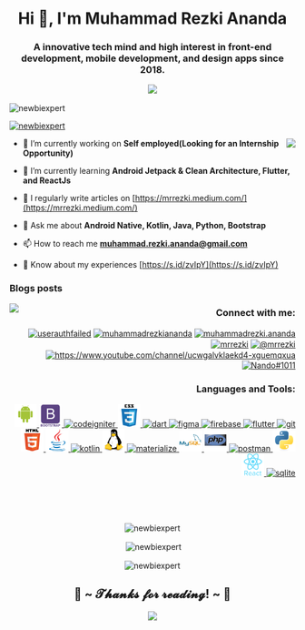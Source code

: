 <h1 align="center">Hi 👋, I'm Muhammad Rezki Ananda</h1>
<h3 align="center">A innovative tech mind and high interest in front-end development, mobile development, and design apps since 2018.</h3>
<div align="center">
<img src="https://media1.tenor.com/images/0ab94f75b2d62064944b8817093f4c6f/tenor.gif?itemid=15344630">
</div>
<p align="left"> <img src="https://komarev.com/ghpvc/?username=newbiexpert&label=Profile%20views&color=0e75b6&style=flat" alt="newbiexpert" /> </p>

<p align="left"> <a href="https://github.com/ryo-ma/github-profile-trophy"><img src="https://github-profile-trophy.vercel.app/?username=newbiexpert" alt="newbiexpert" /></a> </p>

<!-- <p align="left"> <a href="https://twitter.com/userauthfailed" target="blank"><img src="https://img.shields.io/twitter/follow/userauthfailed?logo=twitter&style=for-the-badge" alt="userauthfailed" /></a> </p> -->

<img src="https://media1.tenor.com/images/a6e8243ff71f06baa776e82208074883/tenor.gif?itemid=13395323" align="right">

- 🔭 I’m currently working on **Self employed(Looking for an Internship Opportunity)**

- 🌱 I’m currently learning **Android Jetpack & Clean Architecture, Flutter, and ReactJs**

- 📝 I regularly write articles on [https://mrrezki.medium.com/](https://mrrezki.medium.com/)

- 💬 Ask me about **Android Native, Kotlin, Java, Python, Bootstrap**

- 📫 How to reach me **muhammad.rezki.ananda@gmail.com**

- 📄 Know about my experiences [https://s.id/zvIpY](https://s.id/zvIpY)

### Blogs posts
<!-- BLOG-POST-LIST:START -->
<!-- BLOG-POST-LIST:END -->

<img src="https://media1.tenor.com/images/7a164aea6a29ea6684ac335587051583/tenor.gif?itemid=16048977" align="left" width="350px">

<h3 align="right">Connect with me:</h3>
<p align="right">
<a href="https://twitter.com/userauthfailed" target="blank"><img align="center" src="https://cdn.jsdelivr.net/npm/simple-icons@3.0.1/icons/twitter.svg" alt="userauthfailed" height="30" width="40" /></a>
<a href="https://linkedin.com/in/muhammadrezkiananda" target="blank"><img align="center" src="https://cdn.jsdelivr.net/npm/simple-icons@3.0.1/icons/linkedin.svg" alt="muhammadrezkiananda" height="30" width="40" /></a>
<a href="https://fb.com/muhammadrezki.ananda" target="blank"><img align="center" src="https://cdn.jsdelivr.net/npm/simple-icons@3.0.1/icons/facebook.svg" alt="muhammadrezki.ananda" height="30" width="40" /></a>
<a href="https://instagram.com/mrrezki" target="blank"><img align="center" src="https://cdn.jsdelivr.net/npm/simple-icons@3.0.1/icons/instagram.svg" alt="mrrezki" height="30" width="40" /></a>
<a href="https://medium.com/@mrrezki" target="blank"><img align="center" src="https://cdn.jsdelivr.net/npm/simple-icons@3.0.1/icons/medium.svg" alt="@mrrezki" height="30" width="40" /></a>
<a href="https://www.youtube.com/c/https://www.youtube.com/channel/ucwgalvklaekd4-xguemqxua" target="blank"><img align="center" src="https://cdn.jsdelivr.net/npm/simple-icons@3.0.1/icons/youtube.svg" alt="https://www.youtube.com/channel/ucwgalvklaekd4-xguemqxua" height="30" width="40" /></a>
<a href="https://discord.gg/Nando#1011" target="blank"><img align="center" src="https://cdn.jsdelivr.net/npm/simple-icons@3.0.1/icons/discord.svg" alt="Nando#1011" height="30" width="40" /></a>
</p>

<h3 align="right">Languages and Tools:</h3>
<p align="right"> <a href="https://developer.android.com" target="_blank"> <img src="https://raw.githubusercontent.com/devicons/devicon/master/icons/android/android-original-wordmark.svg" alt="android" width="40" height="40"/> </a> <a href="https://getbootstrap.com" target="_blank"> <img src="https://raw.githubusercontent.com/devicons/devicon/master/icons/bootstrap/bootstrap-plain-wordmark.svg" alt="bootstrap" width="40" height="40"/> </a> <a href="https://codeigniter.com" target="_blank"> <img src="https://cdn.worldvectorlogo.com/logos/codeigniter.svg" alt="codeigniter" width="40" height="40"/> </a> <a href="https://www.w3schools.com/css/" target="_blank"> <img src="https://raw.githubusercontent.com/devicons/devicon/master/icons/css3/css3-original-wordmark.svg" alt="css3" width="40" height="40"/> </a> <a href="https://dart.dev" target="_blank"> <img src="https://www.vectorlogo.zone/logos/dartlang/dartlang-icon.svg" alt="dart" width="40" height="40"/> </a> <a href="https://www.figma.com/" target="_blank"> <img src="https://www.vectorlogo.zone/logos/figma/figma-icon.svg" alt="figma" width="40" height="40"/> </a> <a href="https://firebase.google.com/" target="_blank"> <img src="https://www.vectorlogo.zone/logos/firebase/firebase-icon.svg" alt="firebase" width="40" height="40"/> </a> <a href="https://flutter.dev" target="_blank"> <img src="https://www.vectorlogo.zone/logos/flutterio/flutterio-icon.svg" alt="flutter" width="40" height="40"/> </a> <a href="https://git-scm.com/" target="_blank"> <img src="https://www.vectorlogo.zone/logos/git-scm/git-scm-icon.svg" alt="git" width="40" height="40"/> </a> <a href="https://www.w3.org/html/" target="_blank"> <img src="https://raw.githubusercontent.com/devicons/devicon/master/icons/html5/html5-original-wordmark.svg" alt="html5" width="40" height="40"/> </a> <a href="https://www.java.com" target="_blank"> <img src="https://raw.githubusercontent.com/devicons/devicon/master/icons/java/java-original.svg" alt="java" width="40" height="40"/> </a> <a href="https://kotlinlang.org" target="_blank"> <img src="https://www.vectorlogo.zone/logos/kotlinlang/kotlinlang-icon.svg" alt="kotlin" width="40" height="40"/> </a> <a href="https://www.linux.org/" target="_blank"> <img src="https://raw.githubusercontent.com/devicons/devicon/master/icons/linux/linux-original.svg" alt="linux" width="40" height="40"/> </a> <a href="https://materializecss.com/" target="_blank"> <img src="https://raw.githubusercontent.com/prplx/svg-logos/5585531d45d294869c4eaab4d7cf2e9c167710a9/svg/materialize.svg" alt="materialize" width="40" height="40"/> </a> <a href="https://www.mysql.com/" target="_blank"> <img src="https://raw.githubusercontent.com/devicons/devicon/master/icons/mysql/mysql-original-wordmark.svg" alt="mysql" width="40" height="40"/> </a> <a href="https://www.php.net" target="_blank"> <img src="https://raw.githubusercontent.com/devicons/devicon/master/icons/php/php-original.svg" alt="php" width="40" height="40"/> </a> <a href="https://postman.com" target="_blank"> <img src="https://www.vectorlogo.zone/logos/getpostman/getpostman-icon.svg" alt="postman" width="40" height="40"/> </a> <a href="https://www.python.org" target="_blank"> <img src="https://raw.githubusercontent.com/devicons/devicon/master/icons/python/python-original.svg" alt="python" width="40" height="40"/> </a> <a href="https://reactjs.org/" target="_blank"> <img src="https://raw.githubusercontent.com/devicons/devicon/master/icons/react/react-original-wordmark.svg" alt="react" width="40" height="40"/> </a> <a href="https://www.sqlite.org/" target="_blank"> <img src="https://www.vectorlogo.zone/logos/sqlite/sqlite-icon.svg" alt="sqlite" width="40" height="40"/> </a> </p>

<br><br><br>

<div align="center">
<p><img align="center" src="https://github-readme-stats.vercel.app/api/top-langs?username=newbiexpert&show_icons=true&locale=en&layout=compact" alt="newbiexpert" /></p>

<p>&nbsp;<img align="center" src="https://github-readme-stats.vercel.app/api?username=newbiexpert&show_icons=true&locale=en" alt="newbiexpert" /></p>

<p><img align="center" src="https://github-readme-streak-stats.herokuapp.com/?user=newbiexpert&" alt="newbiexpert" /></p>

<h2 align="center">💖 ~ 𝓣𝓱𝓪𝓷𝓴𝓼 𝓯𝓸𝓻 𝓻𝓮𝓪𝓭𝓲𝓷𝓰! ~ 💖</h2>
<div align="center">
<img src="https://media1.tenor.com/images/410bd3b8c1204bcc35058864388820f0/tenor.gif?itemid=14238913">
</div>
</div>
